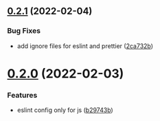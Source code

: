 ## [0.2.1](https://github.com/releaseband/eslint-config/compare/v0.2.0...v0.2.1) (2022-02-04)


### Bug Fixes

* add ignore files for eslint and prettier ([2ca732b](https://github.com/releaseband/eslint-config/commit/2ca732b9470c82dbf28ba2b84c7ff9fde771f0c6))

# [0.2.0](https://github.com/releaseband/eslint-config/compare/v0.1.12...v0.2.0) (2022-02-03)


### Features

* eslint config only for js ([b29743b](https://github.com/releaseband/eslint-config/commit/b29743bec54b5cd5f052cef57acce871bb2a8538))
